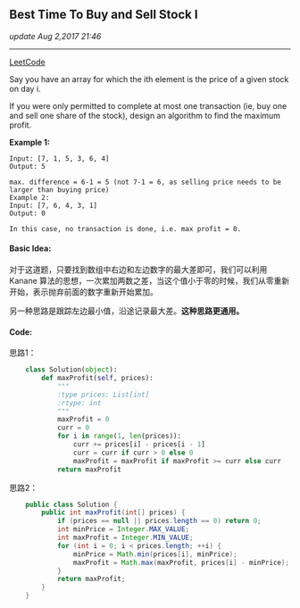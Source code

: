 ## Best Time To Buy and Sell Stock I
_update Aug 2,2017 21:46_

---
[LeetCode](https://leetcode.com/problems/best-time-to-buy-and-sell-stock/description/)

Say you have an array for which the ith element is the price of a given stock on day i.

If you were only permitted to complete at most one transaction (ie, buy one and sell one share of the stock), design an algorithm to find the maximum profit.

**Example 1:**

    Input: [7, 1, 5, 3, 6, 4]
    Output: 5
    
    max. difference = 6-1 = 5 (not 7-1 = 6, as selling price needs to be larger than buying price)
    Example 2:
    Input: [7, 6, 4, 3, 1]
    Output: 0
    
    In this case, no transaction is done, i.e. max profit = 0.
    
#### Basic Idea:
对于这道题，只要找到数组中右边和左边数字的最大差即可，我们可以利用 Kanane 算法的思想，一次累加两数之差，当这个值小于零的时候，我们从零重新开始，表示抛弃前面的数字重新开始累加。

另一种思路是跟踪左边最小值，沿途记录最大差。**这种思路更通用。**

#### Code:
思路1：
```python
    class Solution(object):
        def maxProfit(self, prices):
            """
            :type prices: List[int]
            :rtype: int
            """
            maxProfit = 0
            curr = 0
            for i in range(1, len(prices)):
                curr += prices[i] - prices[i - 1]
                curr = curr if curr > 0 else 0
                maxProfit = maxProfit if maxProfit >= curr else curr
            return maxProfit   
```

思路2：
```java
    public class Solution {
        public int maxProfit(int[] prices) {
            if (prices == null || prices.length == 0) return 0;
            int minPrice = Integer.MAX_VALUE;
            int maxProfit = Integer.MIN_VALUE;
            for (int i = 0; i < prices.length; ++i) {
                minPrice = Math.min(prices[i], minPrice);
                maxProfit = Math.max(maxProfit, prices[i] - minPrice);
            }
            return maxProfit;
        }
    }
```